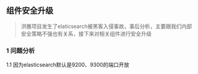 ## 组件安全升级

> 洪雅项目发生了elaticsearch被黑客入侵事故，事后分析，主要跟我们内部安全策略不强也有关系，接下来对相关组件进行安全升级

 

### 1 问题分析

1.1 因为elasticsearch默认是9200、9300的端口开放